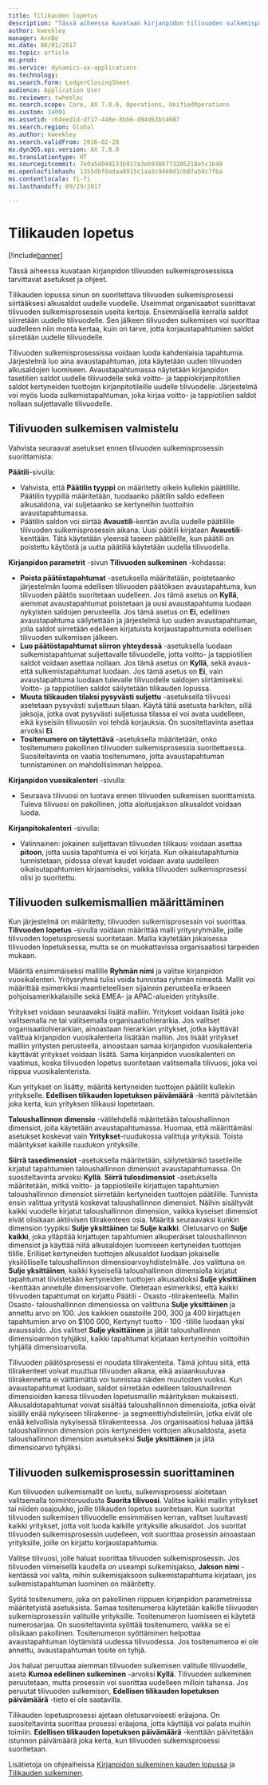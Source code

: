 ```yaml
---
title: Tilikauden lopetus
description: "Tässä aiheessa kuvataan kirjanpidon tilivuoden sulkemisprosessissa tarvittavat asetukset ja ohjeet."
author: kweekley
manager: AnnBe
ms.date: 08/01/2017
ms.topic: article
ms.prod: 
ms.service: dynamics-ax-applications
ms.technology: 
ms.search.form: LedgerClosingSheet
audience: Application User
ms.reviewer: twheeloc
ms.search.scope: Core, AX 7.0.0, Operations, UnifiedOperations
ms.custom: 14091
ms.assetid: c64eed1d-df17-448e-8bb6-d94d63b14607
ms.search.region: Global
ms.author: kweekley
ms.search.validFrom: 2016-02-28
ms.dyn365.ops.version: AX 7.0.0
ms.translationtype: HT
ms.sourcegitcommit: 7e0a5d044133b917a3eb9386773205218e5c1b40
ms.openlocfilehash: 1355dbf0adaa8915c1aa3c9460d1cb07ab4c7fba
ms.contentlocale: fi-fi
ms.lasthandoff: 09/29/2017

---
```


# <a name="year-end-close"></a>Tilikauden lopetus

[!include[banner](../includes/banner.md)]


Tässä aiheessa kuvataan kirjanpidon tilivuoden sulkemisprosessissa tarvittavat asetukset ja ohjeet. 

Tilikauden lopussa sinun on suoritettava tilivuoden sulkemisprosessi siirtääksesi alkusaldot uudelle vuodelle. Useimmat organisaatiot suorittavat tilivuoden sulkemisprosessin useita kertoja. Ensimmäisellä kerralla saldot siirretään uudelle tilivuodelle. Sen jälkeen tilivuoden sulkemisen voi suorittaa uudelleen niin monta kertaa, kuin on tarve, jotta korjaustapahtumien saldot siirretään uudelle tilivuodelle. 

Tilivuoden sulkemisprosessissa voidaan luoda kahdenlaisia tapahtumia. Järjestelmä luo aina avaustapahtuman, jota käytetään uuden tilivuoden alkusaldojen luomiseen. Avaustapahtumassa näytetään kirjanpidon tasetilien saldot uudelle tilivuodelle sekä voitto- ja tappiokirjanpitotilien saldot kertyneiden tuottojen kirjanpitotileille uudelle tilivuodelle. Järjestelmä voi myös luoda sulkemistapahtuman, joka kirjaa voitto- ja tappiotilien saldot nollaan suljettavalle tilivuodelle.

## <a name="prepare-to-run-the-year-end-close"></a>Tilivuoden sulkemisen valmistelu
Vahvista seuraavat asetukset ennen tilivuoden sulkemisprosessin suorittamista: 

**Päätili**-sivulla:

-   Vahvista, että **Päätilin tyyppi** on määritetty oikein kullekin päätilille. Päätilin tyypillä määritetään, tuodaanko päätilin saldo edelleen alkusaldona, vai suljetaanko se kertyneihin tuottoihin avaustapahtumassa.
-   Päätilin saldon voi siirtää **Avaustili**-kentän avulla uudelle päätilille tilivuoden sulkemisprosessin aikana. Uusi päätili kirjataan **Avaustili**-kenttään. Tätä käytetään yleensä taseen päätileille, kun päätili on poistettu käytöstä ja uutta päätiliä käytetään uudella tilivuodella.

**Kirjanpidon parametrit** -sivun **Tilivuoden sulkeminen** -kohdassa:

-   **Poista päätöstapahtumat** -asetuksella määritetään, poistetaanko järjestelmän luoma edellisen tilivuoden päätöksen avaustapahtuma, kun tilivuoden päätös suoritetaan uudelleen. Jos tämä asetus on **Kyllä**, aiemmat avaustapahtumat poistetaan ja uusi avaustapahtuma luodaan nykyisten saldojen perusteella. Jos tämä asetus on **Ei**, edellinen avaustapahtuma säilytettään ja järjestelmä luo uuden avaustapahtuman, jolla saldot siirretään edelleen kirjatuista korjaustapahtumista edellisen tilivuoden sulkemisen jälkeen.
-   **Luo päätöstapahtumat siirron yhteydessä** -asetuksella luodaan sulkemistapahtumat suljettavalle tilivuodelle, jotta voitto- ja tappiotilien saldot voidaan asettaa nollaan. Jos tämä asetus on **Kyllä**, sekä avaus- että sulkemistapahtumat luodaan. Jos tämä asetus on **Ei**, vain avaustapahtuma luodaan tulevalle tilivuodelle saldojen siirtämiseksi. Voitto- ja tappiotilien saldot säilytetään tilikauden lopussa.
-   **Muuta tilikauden tilaksi pysyvästi suljettu** -asetuksella tilivuosi asetetaan pysyvästi suljettuun tilaan. Käytä tätä asetusta harkiten, sillä jaksoja, jotka ovat pysyvästi suljetussa tilassa ei voi avata uudelleen, eikä kyseisiin tilivuosiin voi tehdä korjauksia. On suositeltavinta asettaa arvoksi **Ei**.
-   **Tositenumero on täytettävä** -asetuksella määritetään, onko tositenumero pakollinen tilivuoden sulkemisprosessia suoritettaessa. Suositeltavinta on vaatia tositenumero, jotta avaustapahtuman tunnistaminen on mahdollisimman helppoa.

**Kirjanpidon vuosikalenteri** -sivulla:

-   Seuraava tilivuosi on luotava ennen tilivuoden sulkemisen suorittamista. Tuleva tilivuosi on pakollinen, jotta aloitusjakson alkusaldot voidaan luoda.

**Kirjanpitokalenteri** -sivulla:

-   Valinnainen: jokainen suljettavan tilivuoden tilikausi voidaan asettaa **pitoon**, jotta uusia tapahtumia ei voi kirjata. Kun oikaisutapahtumia tunnistetaan, pidossa olevat kaudet voidaan avata uudelleen oikaisutapahtumien kirjaamiseksi, vaikka tilivuoden sulkemisprosessi olisi jo suoritettu.

## <a name="define-year-end-close-templates"></a>Tilivuoden sulkemismallien määrittäminen
Kun järjestelmä on määritetty, tilivuoden sulkemisprosessin voi suorittaa. **Tilivuoden lopetus** -sivulla voidaan määrittää malli yritysryhmälle, joille tilivuoden lopetusprosessi suoritetaan. Mallia käytetään jokaisessa tilivuoden lopetuksessa, mutta se on muokattavissa organisaatiosi tarpeiden mukaan. 

Määritä ensimmäiseksi mallille **Ryhmän nimi** ja valitse kirjanpidon vuosikalenteri. Yritysryhmä tulisi voida tunnistaa ryhmän nimestä.  Mallit voi määrittää esimerkiksi maantieteellisen sijainnin perusteella erikseen pohjoisamerikkalaisille sekä EMEA- ja APAC-alueiden yrityksille. 

Yritykset voidaan seuraavaksi lisätä malliin. Yritykset voidaan lisätä joko valitsemalla ne tai valitsemalla organisaatiohierarkia. Jos valitset organisaatiohierarkian, ainoastaan hierarkian yritykset, jotka käyttävät valittua kirjanpidon vuosikalenteria lisätään malliin. Jos lisäät yritykset malliin yritysten perusteella, ainoastaan samaa kirjanpidon vuosikalenteria käyttävät yritykset voidaan lisätä. Sama kirjanpidon vuosikalenteri on vaatimus, koska tilivuoden lopetus suoritetaan valitsemalla tilivuosi, joka voi riippua vuosikalenterista. 

Kun yritykset on lisätty, määritä kertyneiden tuottojen päätilit kullekin yritykselle. **Edellisen tilikauden lopetuksen päivämäärä** -kenttä päivitetään joka kerta, kun yrityksen tilikausi lopetetaan. 

**Taloushallinnon dimensio** -välilehdellä määritetään taloushallinnon dimensiot, joita käytetään avaustapahtumassa. Huomaa, että määrittämäsi asetukset koskevat vain **Yritykset**-ruudukossa valittuja yrityksiä. Toista määritykset kaikille ruudukon yrityksille. 

**Siirrä tasedimensiot** -asetuksella määritetään, säilytetäänkö tasetileille kirjatut tapahtumien taloushallinnon dimensiot avaustapahtumassa. On suositeltavinta arvoksi **Kyllä**. **Siirrä tulosdimensiot** -asetuksella määritetään, mitkä voitto- ja tappiotileille kirjattujen tapahtumien taloushallinnon dimensiot siirretään kertyneiden tuottojen päätilille. Tunnista ensin valittua yritystä koskevat taloushallinnon dimensiot. Näihin sisältyvät kaikki vuodelle kirjatut taloushallinnon dimension, vaikka kyseiset dimensiot eivät olisikaan aktiivisen tilirakenteen osia. Määritä seuraavaksi kunkin dimension tyypiksi **Sulje yksittäinen** tai **Sulje kaikki**.  Oletusarvo on **Sulje kaikki**, joka ylläpitää kirjattujen tapahtumien alkuperäiset taloushallinnon dimensiot ja käyttää niitä alkusaldojen luomiseen kertyneiden tuottojen tilille. Erilliset kertyneiden tuottojen alkusaldot luodaan jokaiselle yksilölliselle taloushallinnon dimensioarvoyhdistelmälle. Jos valittuna on **Sulje yksittäinen**, kaikki kyseisellä taloushallinnon dimensiolla kirjatut tapahtumat tiivistetään kertyneiden tuottojen alkusaldoksi **Sulje yksittäinen** -kenttään annetulle dimensioarvolle. Oletetaan esimerkiksi, että kaikki tilivuoden tapahtumat on kirjattu Päätili - Osasto -tilirakenteella. Mallin Osasto- taloushallinnon dimensiossa on valittuna **Sulje yksittäinen** ja annettu arvo on 100. Jos kaikkien osastoille 200, 300 ja 400 kirjattujen tapahtumien arvo on $100 000, Kertynyt tuotto - 100 -tilille luodaan yksi avaussaldo. Jos valitset **Sulje yksittäinen** ja jätät taloushallinnon dimensioarmon tyhjäksi, kaikki tapahtumat kirjataan kertyneihin voittoihin tyhjällä dimensioarvolla. 

Tilivuoden päätösprosessi ei noudata tilirakenteita. Tämä johtuu siitä, että tilirakenteet voivat muuttua tilivuoden aikana, eikä asiaankuuluvaa tilirakennetta ei välttämättä voi tunnistaa näiden muutosten vuoksi.  Kun avaustapahtumat luodaan, saldot siirretään edelleen taloushallinnon dimensioiden kanssa tilivuoden lopetusmallin määrityksen mukaisesti. Alkusaldotapahtumat voivat sisältää taloushallinnon dimensioita, jotka eivät sisälly enää nykyiseen tilirakenne- ja segmenttiyhdistelmiin, jotka eivät ole enää kelvollisia nykyisessä tilirakenteessa. Jos organisaatiosi haluaa jättää taloushallinnon dimension pois kertyneiden voittojen alkusaldosta, aseta taloushallinnon dimension asetukseksi **Sulje yksittäinen** ja jätä dimensioarvo tyhjäksi.

## <a name="run-the-year-end-close-process"></a>Tilivuoden sulkemisprosessin suorittaminen
Kun tilivuoden sulkemismallit on luotu, sulkemisprosessi aloitetaan valitsemalla toimintoruudusta **Suorita tilivuosi**. Valitse kaikki mallin yritykset tai niiden osajoukko, joille tilikauden lopetus suoritetaan. Kun suoritat tilivuoden sulkemisen tilivuodelle ensimmäisen kerran, valitset luultavasti kaikki yritykset, jotta voit luoda kaikille yrityksille alkusaldot. Jos suoritat tilivuoden sulkemisprosessin uudelleen, voit suorittaa prosessin ainoastaan yrityksille, joille on kirjattu korjaustapahtumia. 

Valitse tilivuosi, jolle haluat suorittaa tilivuoden sulkemisprosessin. Jos tilivuoden viimeisellä kaudella on useampi sulkemisjakso, **Jakson nimi** -kentässä voi valita, mihin sulkemisjaksoon sulkemistapahtuma kirjataan, jos sulkemistapahtuman luominen on määritetty. 

Syötä tositenumero, joka on pakollinen riippuen kirjanpidon parametreissa määritetyistä asetuksista. Samaa tositenumeroa käytetään kaikille tilivuoden sulkemisprosessiin valituille yrityksille. Tositenumeron luomiseen ei käytetä numerosarjaa. On suositeltavinta syöttää tositenumero, vaikka se ei olisikaan pakollinen. Tositenumeron syöttäminen helpottaa avaustapahtuman löytämistä uudessa tilivuodessa. Jos tositenumeroa ei ole annettu, avaustapahtuman tosite on tyhjä. 

Jos haluat peruuttaa aiemman tilivuoden sulkemisen valitulle tilivuodelle, aseta **Kumoa edellinen sulkeminen** -arvoksi **Kyllä**. Tilivuoden sulkeminen peruutetaan, mutta prosessin voi suorittaa uudelleen milloin tahansa. Jos peruutat tilivuoden sulkemisen, **Edellisen tilikauden lopetuksen päivämäärä** -tieto ei ole saatavilla. 

Tilikauden lopetusprosessi ajetaan oletusarvoisesti eräajona. On suositeltavinta suorittaa prosessi eräajona, jotta käyttäjä voi palata muihin toimiin. **Edellisen tilikauden lopetuksen päivämäärä** -kenttään päivitetään istunnon päivämäärä joka kerta, kun tilivuoden sulkemisprosessi suoritetaan.

Lisätietoja on ohjeaiheissa [Kirjanpidon sulkeminen kauden lopussa](close-general-ledger-at-period-end.md) ja [Tilikauden sulkeminen](tasks/close-fiscal-year.md).




